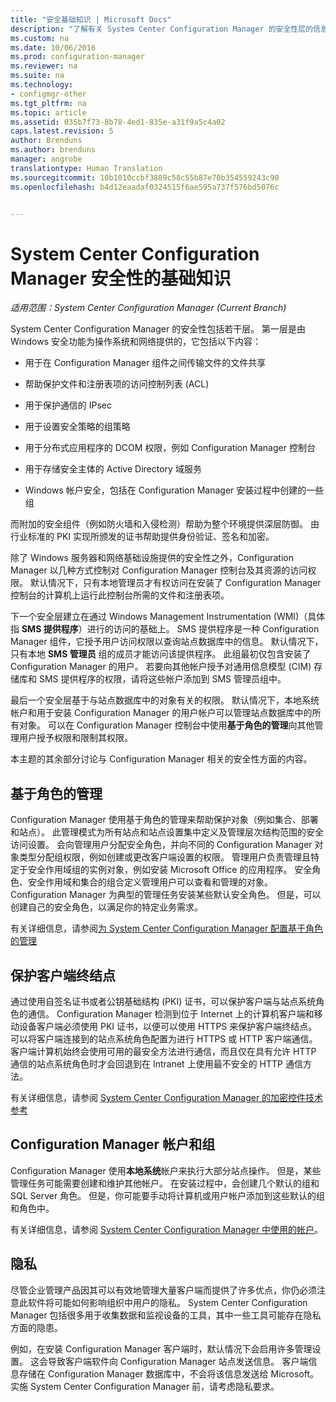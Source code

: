 ```yaml
---
title: "安全基础知识 | Microsoft Docs"
description: "了解有关 System Center Configuration Manager 的安全性层的信息。"
ms.custom: na
ms.date: 10/06/2016
ms.prod: configuration-manager
ms.reviewer: na
ms.suite: na
ms.technology:
- configmgr-other
ms.tgt_pltfrm: na
ms.topic: article
ms.assetid: 035b7f73-8b78-4ed1-835e-a31f9a5c4a02
caps.latest.revision: 5
author: Brenduns
ms.author: brenduns
manager: angrobe
translationtype: Human Translation
ms.sourcegitcommit: 10b1010ccbf3889c58c55b87e70b354559243c90
ms.openlocfilehash: b4d12eaadaf0324515f6ae595a737f576bd5076c


---
```

# <a name="fundamentals-of-security-for-system-center-configuration-manager"></a>System Center Configuration Manager 安全性的基础知识

*适用范围：System Center Configuration Manager (Current Branch)*

System Center Configuration Manager 的安全性包括若干层。 第一层是由 Windows 安全功能为操作系统和网络提供的，它包括以下内容：  

-   用于在 Configuration Manager 组件之间传输文件的文件共享  

-   帮助保护文件和注册表项的访问控制列表 (ACL)  

-   用于保护通信的 IPsec  

-   用于设置安全策略的组策略  

-   用于分布式应用程序的 DCOM 权限，例如 Configuration Manager 控制台  

-   用于存储安全主体的 Active Directory 域服务  

-   Windows 帐户安全，包括在 Configuration Manager 安装过程中创建的一些组  

而附加的安全组件（例如防火墙和入侵检测）帮助为整个环境提供深层防御。 由行业标准的 PKI 实现所颁发的证书帮助提供身份验证、签名和加密。  

除了 Windows 服务器和网络基础设施提供的安全性之外，Configuration Manager 以几种方式控制对 Configuration Manager 控制台及其资源的访问权限。 默认情况下，只有本地管理员才有权访问在安装了 Configuration Manager 控制台的计算机上运行此控制台所需的文件和注册表项。  

下一个安全层建立在通过 Windows Management Instrumentation (WMI)（具体指 **SMS 提供程序**）进行的访问的基础上。 SMS 提供程序是一种 Configuration Manager 组件，它授予用户访问权限以查询站点数据库中的信息。 默认情况下，只有本地 **SMS 管理员** 组的成员才能访问该提供程序。 此组最初仅包含安装了 Configuration Manager 的用户。 若要向其他帐户授予对通用信息模型 (CIM) 存储库和 SMS 提供程序的权限，请将这些帐户添加到 SMS 管理员组中。  

最后一个安全层基于与站点数据库中的对象有关的权限。 默认情况下，本地系统帐户和用于安装 Configuration Manager 的用户帐户可以管理站点数据库中的所有对象。 可以在 Configuration Manager 控制台中使用**基于角色的管理**向其他管理用户授予权限和限制其权限。  

本主题的其余部分讨论与 Configuration Manager 相关的安全性方面的内容。  

## <a name="role-based-administration"></a>基于角色的管理  
 Configuration Manager 使用基于角色的管理来帮助保护对象（例如集合、部署和站点）。 此管理模式为所有站点和站点设置集中定义及管理层次结构范围的安全访问设置。 会向管理用户分配安全角色，并向不同的 Configuration Manager 对象类型分配组权限，例如创建或更改客户端设置的权限。 管理用户负责管理且特定于安全作用域组的实例对象，例如安装 Microsoft Office 的应用程序。 安全角色、安全作用域和集合的组合定义管理用户可以查看和管理的对象。 Configuration Manager 为典型的管理任务安装某些默认安全角色。 但是，可以创建自己的安全角色，以满足你的特定业务需求。  

 有关详细信息，请参阅[为 System Center Configuration Manager 配置基于角色的管理](../../core/servers/deploy/configure/configure-role-based-administration.md)  

## <a name="securing-client-endpoints"></a>保护客户端终结点  
 通过使用自签名证书或者公钥基础结构 (PKI) 证书，可以保护客户端与站点系统角色的通信。 Configuration Manager 检测到位于 Internet 上的计算机客户端和移动设备客户端必须使用 PKI 证书，以便可以使用 HTTPS 来保护客户端终结点。 可以将客户端连接到的站点系统角色配置为进行 HTTPS 或 HTTP 客户端通信。 客户端计算机始终会使用可用的最安全方法进行通信，而且仅在具有允许 HTTP 通信的站点系统角色时才会回退到在 Intranet 上使用最不安全的 HTTP 通信方法。  

 有关详细信息，请参阅 [System Center Configuration Manager 的加密控件技术参考](../../protect/deploy-use/cryptographic-controls-technical-reference.md)  

## <a name="configuration-manager-accounts-and-groups"></a>Configuration Manager 帐户和组  
 Configuration Manager 使用**本地系统**帐户来执行大部分站点操作。 但是，某些管理任务可能需要创建和维护其他帐户。 在安装过程中，会创建几个默认的组和 SQL Server 角色。 但是，你可能要手动将计算机或用户帐户添加到这些默认的组和角色中。  

 有关详细信息，请参阅 [System Center Configuration Manager 中使用的帐户](../../core/plan-design/hierarchy/accounts.md)。  

## <a name="privacy"></a>隐私  
 尽管企业管理产品因其可以有效地管理大量客户端而提供了许多优点，你仍必须注意此软件将可能如何影响组织中用户的隐私。 System Center Configuration Manager 包括很多用于收集数据和监视设备的工具，其中一些工具可能存在隐私方面的隐患。  

 例如，在安装 Configuration Manager 客户端时，默认情况下会启用许多管理设置。 这会导致客户端软件向 Configuration Manager 站点发送信息。 客户端信息存储在 Configuration Manager 数据库中，不会将该信息发送给 Microsoft。 实施 System Center Configuration Manager 前，请考虑隐私要求。  



<!--HONumber=Dec16_HO3-->


